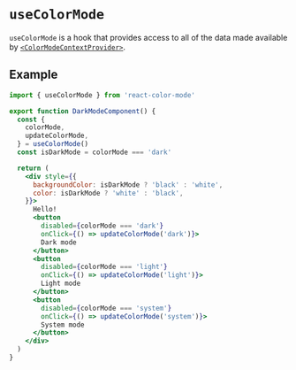 # `useColorMode`

`useColorMode` is a hook that provides access to all of the data made available by [`<ColorModeContextProvider>`](./colormodecontextprovider.md).

## Example

```jsx
import { useColorMode } from 'react-color-mode'

export function DarkModeComponent() {
  const {
    colorMode,
    updateColorMode,
  } = useColorMode()
  const isDarkMode = colorMode === 'dark'

  return (
    <div style={{
      backgroundColor: isDarkMode ? 'black' : 'white',
      color: isDarkMode ? 'white' : 'black',
    }}>
      Hello!
      <button
        disabled={colorMode === 'dark'}
        onClick={() => updateColorMode('dark')}>
        Dark mode
      </button>
      <button
        disabled={colorMode === 'light'}
        onClick={() => updateColorMode('light')}>
        Light mode
      </button>
      <button
        disabled={colorMode === 'system'}
        onClick={() => updateColorMode('system')}>
        System mode
      </button>
    </div>
  )
}
```
